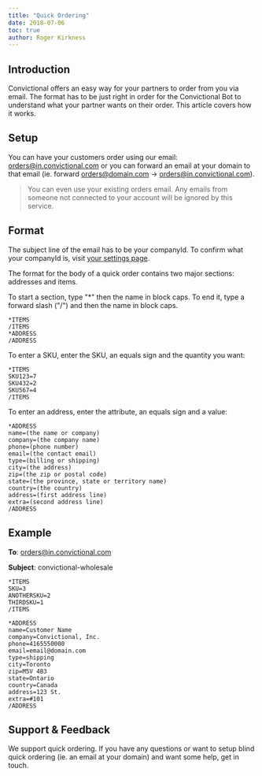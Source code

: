 ```yaml
---
title: "Quick Ordering"
date: 2018-07-06
toc: true
author: Roger Kirkness
---
```

## Introduction

Convictional offers an easy way for your partners to order from you via email. The format has to be just right in order for the Convictional Bot to understand what your partner wants on their order. This article covers how it works.

## Setup

You can have your customers order using our email: orders@in.convictional.com or you can forward an email at your domain to that email (ie. forward orders@domain.com -> orders@in.convictional.com).

> You can even use your existing orders email. Any emails from someone not connected to your account will be ignored by this service.

## Format

The subject line of the email has to be your companyId. To confirm what your companyId is, visit [your settings page](https://app.convictional.com/settings).

The format for the body of a quick order contains two major sections: addresses and items. 

To start a section, type "*" then the name in block caps. To end it, type a forward slash ("/") and then the name in block caps.

```
*ITEMS
/ITEMS
*ADDRESS
/ADDRESS
```

To enter a SKU, enter the SKU, an equals sign and the quantity you want:

```
*ITEMS
SKU123=7
SKU432=2
SKU567=4
/ITEMS
```

To enter an address, enter the attribute, an equals sign and a value:

```
*ADDRESS
name=(the name or company)
company=(the company name)
phone=(phone number)
email=(the contact email)
type=(billing or shipping)
city=(the address)
zip=(the zip or postal code)
state=(the province, state or territory name)
country=(the country)
address=(first address line)
extra=(second address line)
/ADDRESS
```

## Example

**To**: orders@in.convictional.com

**Subject**: convictional-wholesale
```
*ITEMS
SKU=3
ANOTHERSKU=2
THIRDSKU=1
/ITEMS

*ADDRESS
name=Customer Name
company=Convictional, Inc.
phone=4165550000
email=email@domain.com
type=shipping
city=Toronto
zip=M5V 4B3
state=Ontario
country=Canada
address=123 St.
extra=#101
/ADDRESS
```

## Support & Feedback

We support quick ordering. If you have any questions or want to setup blind quick ordering (ie. an email at your domain) and want some help, get in touch.